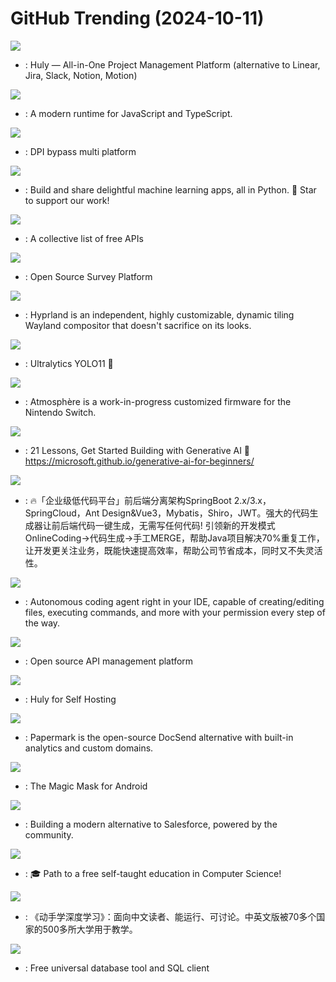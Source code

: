 # GitHub Trending (2024-10-11)

![](https://img.shields.io/badge/TypeScript-New%201-green?style=flat-square&logo=appveyor)
- [](https://github.comundefined): Huly — All-in-One Project Management Platform (alternative to Linear, Jira, Slack, Notion, Motion)

![](https://img.shields.io/badge/Rust-New%20203-green?style=flat-square&logo=appveyor)
- [](https://github.comundefined): A modern runtime for JavaScript and TypeScript.

![](https://img.shields.io/badge/C-New%20530-green?style=flat-square&logo=appveyor)
- [](https://github.comundefined): DPI bypass multi platform

![](https://img.shields.io/badge/Python-New%2079-green?style=flat-square&logo=appveyor)
- [](https://github.comundefined): Build and share delightful machine learning apps, all in Python. 🌟 Star to support our work!

![](https://img.shields.io/badge/Python-New%20405-green?style=flat-square&logo=appveyor)
- [](https://github.comundefined): A collective list of free APIs

![](https://img.shields.io/badge/TypeScript-New%2094-green?style=flat-square&logo=appveyor)
- [](https://github.comundefined): Open Source Survey Platform

![](https://img.shields.io/badge/C%2B%2B-New%2043-green?style=flat-square&logo=appveyor)
- [](https://github.comundefined): Hyprland is an independent, highly customizable, dynamic tiling Wayland compositor that doesn't sacrifice on its looks.

![](https://img.shields.io/badge/Python-New%2092-green?style=flat-square&logo=appveyor)
- [](https://github.comundefined): Ultralytics YOLO11 🚀

![](https://img.shields.io/badge/C%2B%2B-New%2050-green?style=flat-square&logo=appveyor)
- [](https://github.comundefined): Atmosphère is a work-in-progress customized firmware for the Nintendo Switch.

![](https://img.shields.io/badge/Jupyter%20Notebook-New%20387-green?style=flat-square&logo=appveyor)
- [](https://github.comundefined): 21 Lessons, Get Started Building with Generative AI 🔗 https://microsoft.github.io/generative-ai-for-beginners/

![](https://img.shields.io/badge/Java-New%2021-green?style=flat-square&logo=appveyor)
- [](https://github.comundefined): 🔥「企业级低代码平台」前后端分离架构SpringBoot 2.x/3.x，SpringCloud，Ant Design&Vue3，Mybatis，Shiro，JWT。强大的代码生成器让前后端代码一键生成，无需写任何代码! 引领新的开发模式OnlineCoding->代码生成->手工MERGE，帮助Java项目解决70%重复工作，让开发更关注业务，既能快速提高效率，帮助公司节省成本，同时又不失灵活性。

![](https://img.shields.io/badge/TypeScript-New%20475-green?style=flat-square&logo=appveyor)
- [](https://github.comundefined): Autonomous coding agent right in your IDE, capable of creating/editing files, executing commands, and more with your permission every step of the way.

![](https://img.shields.io/badge/TypeScript-New%2050-green?style=flat-square&logo=appveyor)
- [](https://github.comundefined): Open source API management platform

![](https://img.shields.io/badge/Shell-New%20176-green?style=flat-square&logo=appveyor)
- [](https://github.comundefined): Huly for Self Hosting

![](https://img.shields.io/badge/TypeScript-New%2061-green?style=flat-square&logo=appveyor)
- [](https://github.comundefined): Papermark is the open-source DocSend alternative with built-in analytics and custom domains.

![](https://img.shields.io/badge/C%2B%2B-New%2050-green?style=flat-square&logo=appveyor)
- [](https://github.comundefined): The Magic Mask for Android

![](https://img.shields.io/badge/TypeScript-New%2063-green?style=flat-square&logo=appveyor)
- [](https://github.comundefined): Building a modern alternative to Salesforce, powered by the community.

![](https://img.shields.io/badge/none-New%20100-green?style=flat-square&logo=appveyor)
- [](https://github.comundefined): 🎓 Path to a free self-taught education in Computer Science!

![](https://img.shields.io/badge/Python-New%2067-green?style=flat-square&logo=appveyor)
- [](https://github.comundefined): 《动手学深度学习》：面向中文读者、能运行、可讨论。中英文版被70多个国家的500多所大学用于教学。

![](https://img.shields.io/badge/Java-New%2064-green?style=flat-square&logo=appveyor)
- [](https://github.comundefined): Free universal database tool and SQL client

